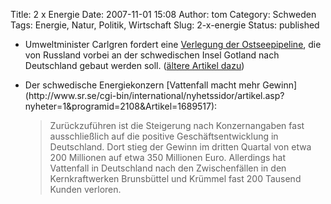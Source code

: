 Title: 2 x Energie
Date: 2007-11-01 15:08
Author: tom
Category: Schweden
Tags: Energie, Natur, Politik, Wirtschaft
Slug: 2-x-energie
Status: published

-   Umweltminister Carlgren fordert eine [Verlegung der
    Ostseepipeline](http://www.sr.se/cgi-bin/international/nyhetssidor/artikel.asp?nyheter=1&programid=2108&Artikel=1690203),
    die von Russland vorbei an der schwedischen Insel Gotland nach
    Deutschland gebaut werden soll. ([ältere Artikel
    dazu](http://www.fiket.de/tag/ostsee+energie/))

<ul>
<li>
Der schwedische Energiekonzern [Vattenfall macht mehr
Gewinn](http://www.sr.se/cgi-bin/international/nyhetssidor/artikel.asp?nyheter=1&programid=2108&Artikel=1689517):  

> Zurückzuführen ist die Steigerung nach Konzernangaben fast
> ausschließlich auf die positive Geschäftsentwicklung in Deutschland.
> Dort stieg der Gewinn im dritten Quartal von etwa 200 Millionen auf
> etwa 350 Millionen Euro. Allerdings hat Vattenfall in Deutschland nach
> den Zwischenfällen in den Kernkraftwerken Brunsbüttel und Krümmel fast
> 200 Tausend Kunden verloren.

